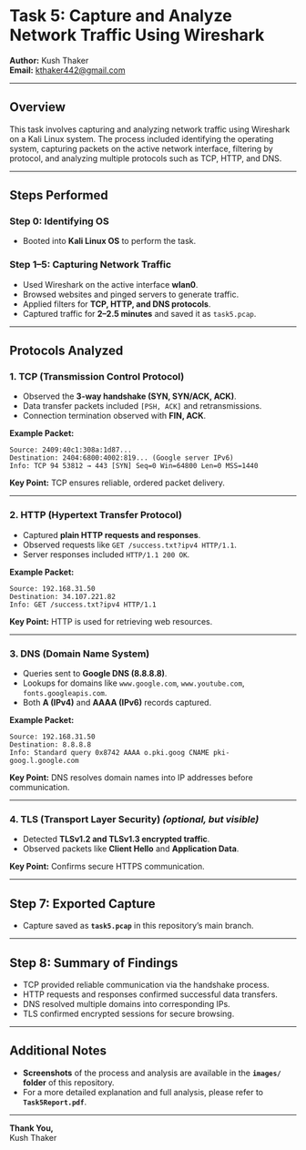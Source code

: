 # Task 5: Capture and Analyze Network Traffic Using Wireshark  

**Author:** Kush Thaker  
**Email:** kthaker442@gmail.com  

---

## Overview  
This task involves capturing and analyzing network traffic using Wireshark on a Kali Linux system. The process included identifying the operating system, capturing packets on the active network interface, filtering by protocol, and analyzing multiple protocols such as TCP, HTTP, and DNS.  

---

## Steps Performed  

### Step 0: Identifying OS  
- Booted into **Kali Linux OS** to perform the task.  

### Step 1–5: Capturing Network Traffic  
- Used Wireshark on the active interface **wlan0**.  
- Browsed websites and pinged servers to generate traffic.  
- Applied filters for **TCP, HTTP, and DNS protocols**.  
- Captured traffic for **2–2.5 minutes** and saved it as `task5.pcap`.  

---

## Protocols Analyzed  

### 1. TCP (Transmission Control Protocol)  
- Observed the **3-way handshake (SYN, SYN/ACK, ACK)**.  
- Data transfer packets included `[PSH, ACK]` and retransmissions.  
- Connection termination observed with **FIN, ACK**.  

**Example Packet:**  
```
Source: 2409:40c1:308a:1d87...  
Destination: 2404:6800:4002:819... (Google server IPv6)  
Info: TCP 94 53812 → 443 [SYN] Seq=0 Win=64800 Len=0 MSS=1440
```

**Key Point:** TCP ensures reliable, ordered packet delivery.  

---

### 2. HTTP (Hypertext Transfer Protocol)  
- Captured **plain HTTP requests and responses**.  
- Observed requests like `GET /success.txt?ipv4 HTTP/1.1`.  
- Server responses included `HTTP/1.1 200 OK`.  

**Example Packet:**  
```
Source: 192.168.31.50  
Destination: 34.107.221.82  
Info: GET /success.txt?ipv4 HTTP/1.1
```

**Key Point:** HTTP is used for retrieving web resources.  

---

### 3. DNS (Domain Name System)  
- Queries sent to **Google DNS (8.8.8.8)**.  
- Lookups for domains like `www.google.com`, `www.youtube.com`, `fonts.googleapis.com`.  
- Both **A (IPv4)** and **AAAA (IPv6)** records captured.  

**Example Packet:**  
```
Source: 192.168.31.50  
Destination: 8.8.8.8  
Info: Standard query 0x8742 AAAA o.pki.goog CNAME pki-goog.l.google.com
```

**Key Point:** DNS resolves domain names into IP addresses before communication.  

---

### 4. TLS (Transport Layer Security) *(optional, but visible)*  
- Detected **TLSv1.2 and TLSv1.3 encrypted traffic**.  
- Observed packets like **Client Hello** and **Application Data**.  

**Key Point:** Confirms secure HTTPS communication.  

---

## Step 7: Exported Capture  
- Capture saved as **`task5.pcap`** in this repository’s main branch.  

---

## Step 8: Summary of Findings  
- TCP provided reliable communication via the handshake process.  
- HTTP requests and responses confirmed successful data transfers.  
- DNS resolved multiple domains into corresponding IPs.  
- TLS confirmed encrypted sessions for secure browsing.  

---

## Additional Notes  
- **Screenshots** of the process and analysis are available in the **`images/` folder** of this repository.  
- For a more detailed explanation and full analysis, please refer to **`Task5Report.pdf`**.  

---

**Thank You,**  
Kush Thaker  
